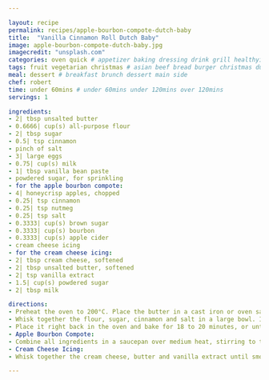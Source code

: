 ```yaml
---

layout: recipe
permalink: recipes/apple-bourbon-compote-dutch-baby 
title:  "Vanilla Cinnamon Roll Dutch Baby"
image: apple-bourbon-compote-dutch-baby.jpg 
imagecredit: "unsplash.com" 
categories: oven quick # appetizer baking dressing drink grill healthyish marinade oven pickling quick raw salad sandwich sauce snack soup
tags: fruit vegetarian christmas # asian beef bread burger christmas duck french fruit indian italian mexican nuts pasta pork poultry rice seafood thanksgiving vegetarian
meal: dessert # breakfast brunch dessert main side
chef: robert 
time: under 60mins # under 60mins under 120mins over 120mins
servings: 1 

ingredients:
- 2| tbsp unsalted butter
- 0.6666| cup(s) all-purpose flour
- 2| tbsp sugar
- 0.5| tsp cinnamon
- pinch of salt
- 3| large eggs
- 0.75| cup(s) milk
- 1| tbsp vanilla bean paste
- powdered sugar, for sprinkling
- for the apple bourbon compote:
- 4| honeycrisp apples, chopped
- 0.25| tsp cinnamon
- 0.25| tsp nutmeg
- 0.25| tsp salt
- 0.3333| cup(s) brown sugar
- 0.3333| cup(s) bourbon
- 0.3333| cup(s) apple cider
- cream cheese icing
- for the cream cheese icing:
- 2| tbsp cream cheese, softened
- 2| tbsp unsalted butter, softened
- 2| tsp vanilla extract
- 1.5| cup(s) powdered sugar
- 2| tbsp milk

directions:
- Preheat the oven to 200°C. Place the butter in a cast iron or oven safe skillet/baking dish. Place it in the oven just until it melts.
- Whisk together the flour, sugar, cinnamon and salt in a large bowl. In a smaller bowl, whisk together the eggs, milk and vanilla paste. Stir the wet ingredients into the dry, whisk until no lumps remain. Take the skillet out of the oven and pout the batter in. 
- Place it right back in the oven and bake for 18 to 20 minutes, or until puffed and golden. When finished, sprinkle with powdered sugar and cover with cream cheese glaze. Served immediately with the apple compote.
- Apple Bourbon Compote:
- Combine all ingredients in a saucepan over medium heat, stirring to toss. Cook on medium-low, stirring occasionally, until the sugar has dissolved, the liquid is bubbly and the apples are softening, about 15 to 20 minutes. The mixture should be golden in color. Remove and let it cool – it will thicken as it does.
- Cream Cheese Icing:
- Whisk together the cream cheese, butter and vanilla extract until smooth. Add in the powdered sugar and 1 tablespoon of milk, whisking until a smooth glaze forms and no lumps remain. You want the glaze pourable or drizzle-able, so if it’s too thick, add in more milk 1 to 2 teaspoons at a time. If it gets to runny, add in more powdered sugar 1/3 cup(s) at a time. Pour over warm dutch baby.

--- 
```

